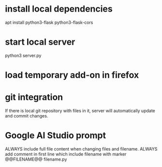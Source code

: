 # install local dependencies

apt install python3-flask python3-flask-cors

# start local server

python3 server.py

# load temporary add-on in firefox

# git integration

If there is local git repository with files in it, server will
automatically update and commit changes.

# Google AI Studio prompt

ALWAYS include full file content when changing files and filename.
ALWAYS add comment in first line which include filename with marker
@@FILENAME@@ filename.py

